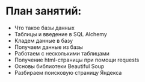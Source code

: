 # План занятий:

- Что такое базы данных
- Таблицы и введение в SQL Alchemy
- Кладем данные в базу
- Получаем данные из базы
- Работаем с несколькими таблицами
- Получение html-страницы при помощи requests
- Основы библиотеки Beautiful Soup
- Разбираем поисковую страницу Яндекса